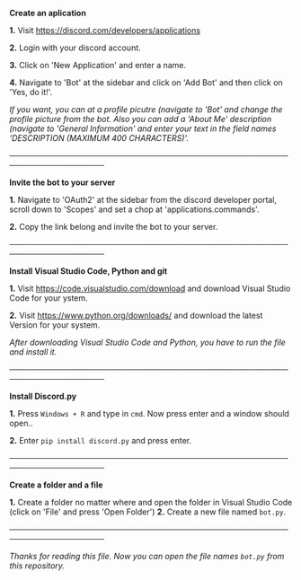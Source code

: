 **Create an aplication** 

**1.** Visit https://discord.com/developers/applications

**2.** Login with your discord account.

**3.** Click on 'New Application' and enter a name.

**4.** Navigate to 'Bot' at the sidebar and click on 'Add Bot' and then click on 'Yes, do it!'.

*If you want, you can at a profile picutre (navigate to 'Bot' and change the profile picture from the bot. Also you can add a 'About Me' description (navigate to 'General Information' and enter your text in the field names 'DESCRIPTION (MAXIMUM 400 CHARACTERS)'.*

───────────────────────────────────────────────────────────────────

**Invite the bot to your server**

**1.** Navigate to 'OAuth2' at the sidebar from the discord developer portal, scroll down to  'Scopes' and set a chop at 'applications.commands'.

**2.** Copy the link belong and invite the bot to your server.

───────────────────────────────────────────────────────────────────

**Install Visual Studio Code, Python and git**

**1.** Visit https://code.visualstudio.com/download and download Visual Studio Code for your ystem.

**2.** Visit https://www.python.org/downloads/ and download the latest Version for your system.

*After downloading Visual Studio Code and Python, you have to run the file and install it.*

───────────────────────────────────────────────────────────────────

**Install Discord.py**

**1.** Press ``Windows + R`` and type in ``cmd``. Now press enter and a window should open.. 

**2.** Enter ``pip install discord.py`` and press enter.

───────────────────────────────────────────────────────────────────

**Create a folder and a file**

**1.** Create a folder no matter where and open the folder in Visual Studio Code (click on 'File' and press 'Open Folder')
**2.** Create a new file named ``bot.py``.

───────────────────────────────────────────────────────────────────

*Thanks for reading this file. Now you can open the file names ``bot.py`` from this repository.*
